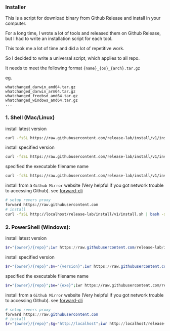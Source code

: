 ### Installer

This is a script for download binary from Github Release and install in your computer.

For a long time, I wrote a lot of tools and released them on Github Release, but I had to write an installation script for each tool.

This took me a lot of time and did a lot of repetitive work.

So I decided to write a universal script, which applies to all repo.

It needs to meet the following format `{name}_{os}_{arch}.tar.gz`

eg.

```
whatchanged_darwin_amd64.tar.gz
whatchanged_darwin_arm64.tar.gz
whatchanged_freebsd_amd64.tar.gz
whatchanged_windows_amd64.tar.gz
...
```

### 1. Shell (Mac/Linux)

install latest version

```bash
curl -fsSL https://raw.githubusercontent.com/release-lab/install/v1/install.sh | bash -s -- -r={owner}/{repo}
```

install specified version

```bash
curl -fsSL https://raw.githubusercontent.com/release-lab/install/v1/install.sh | bash -s -- -r={owner}/{repo} -v={version}
```

specified the executable filename name

```bash
curl -fsSL https://raw.githubusercontent.com/release-lab/install/v1/install.sh | bash -s -- -r={owner}/{repo} -e={exe}
```

install from a `Github Mirror` website (Very helpful if you got network trouble to accessing Github). see [forward-cli](https://github.com/axetroy/forward-cli)

```bash
# setup revers proxy
forward https://raw.githubusercontent.com
# install
curl -fsSL http://localhost/release-lab/install/v1/install.sh | bash -s -- -r={owner}/{repo} -g=http://localhost
```

### 2. PowerShell (Windows):

install latest version

```powershell
$r="{owner}/{repo}";iwr https://raw.githubusercontent.com/release-lab/install/v1/install.ps1 -useb | iex
```

install specified version

```powershell
$r="{owner}/{repo}";$v="{version}";iwr https://raw.githubusercontent.com/release-lab/install/v1/install.ps1 -useb | iex
```

specified the executable filename name

```bash
$r="{owner}/{repo}";$e="{exe}";iwr https://raw.githubusercontent.com/release-lab/install/v1/install.ps1 -useb | iex
```

install from a `Github Mirror` website (Very helpful if you got network trouble to accessing Github). see [forward-cli](https://github.com/axetroy/forward-cli)

```powershell
# setup revers proxy
forward https://raw.githubusercontent.com
# install
$r="{owner}/{repo}";$g="http://localhost";iwr http://localhost/release-lab/install/v1/install.ps1 -useb | iex
```
